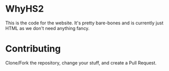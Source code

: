 # WhyHS2

This is the code for the website. It's pretty bare-bones and is currently just HTML as we don't need anything fancy.

# Contributing

Clone/Fork the repository, change your stuff, and create a Pull Request.
